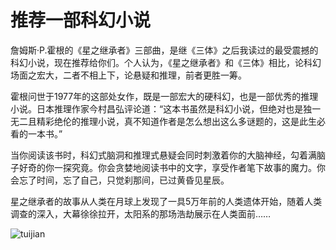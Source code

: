 # 推荐一部科幻小说

詹姆斯·P.霍根的《星之继承者》三部曲，是继《三体》之后我读过的最受震撼的科幻小说，现在推荐给你们。个人认为，《星之继承者》和《三体》相比，论科幻场面之宏大，二者不相上下，论悬疑和推理，前者更胜一筹。



霍根问世于1977年的这部处女作，既是一部宏大的硬科幻，也是一部优秀的推理小说。日本推理作家今村昌弘评论道：“这本书虽然是科幻小说，但绝对也是独一无二且精彩绝伦的推理小说，真不知道作者是怎么想出这么多谜题的，这是此生必看的一本书。”



当你阅读该书时，科幻式脑洞和推理式悬疑会同时刺激着你的大脑神经，勾着满脑子好奇的你一探究竟。你会贪婪地阅读书中的文字，享受作者笔下故事的魔力。你会忘了时间，忘了自己，只觉刹那间，已过黄昏见星辰。



星之继承者的故事从人类在月球上发现了一具5万年前的人类遗体开始，随着人类调查的深入，大幕徐徐拉开，太阳系的那场浩劫展示在人类面前……

![tuijian](https://imgse.com/i/xox1oQ)
